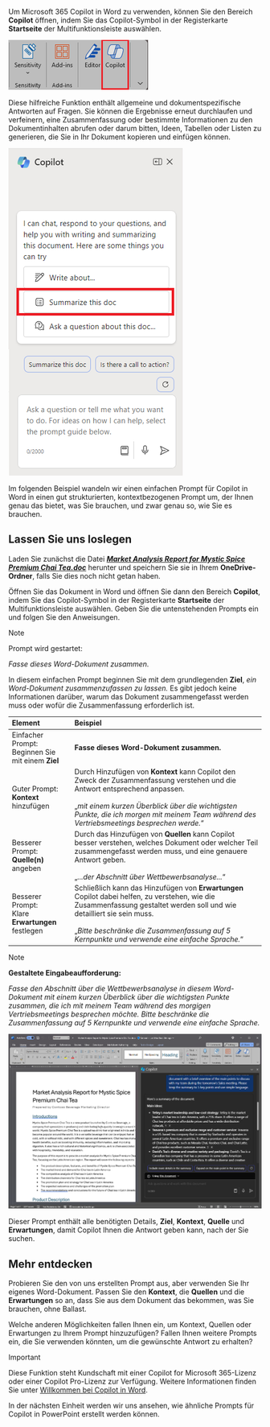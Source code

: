
Um Microsoft 365 Copilot in Word zu verwenden, können Sie den Bereich **Copilot** öffnen, indem Sie das Copilot-Symbol in der Registerkarte **Startseite** der Multifunktionsleiste auswählen. 

![Screenshot des Copilot-Symbols im Word-Menüband.](../media/copilot-ribbon-word.png)

Diese hilfreiche Funktion enthält allgemeine und dokumentspezifische Antworten auf Fragen. Sie können die Ergebnisse erneut durchlaufen und verfeinern, eine Zusammenfassung oder bestimmte Informationen zu den Dokumentinhalten abrufen oder darum bitten, Ideen, Tabellen oder Listen zu generieren, die Sie in Ihr Dokument kopieren und einfügen können.

![Screenshot des Copilot-Bereichs in Word beim ersten Öffnen.](../media/copilot-pane-word.png)

Im folgenden Beispiel wandeln wir einen einfachen Prompt für Copilot in Word in einen gut strukturierten, kontextbezogenen Prompt um, der Ihnen genau das bietet, was Sie brauchen, und zwar genau so, wie Sie es brauchen.

## Lassen Sie uns loslegen

Laden Sie zunächst die Datei **_[Market Analysis Report for Mystic Spice Premium Chai Tea.doc](https://go.microsoft.com/fwlink/?linkid=2268826)_** herunter und speichern Sie sie in Ihrem **OneDrive-Ordner**, falls Sie dies noch nicht getan haben.

Öffnen Sie das Dokument in Word und öffnen Sie dann den Bereich **Copilot**, indem Sie das Copilot-Symbol in der Registerkarte **Startseite** der Multifunktionsleiste auswählen. Geben Sie die untenstehenden Prompts ein und folgen Sie den Anweisungen.

> [!NOTE]
> Prompt wird gestartet:
>
> _Fasse dieses Word-Dokument zusammen._

In diesem einfachen Prompt beginnen Sie mit dem grundlegenden **Ziel**, _ein Word-Dokument zusammenzufassen zu lassen._ Es gibt jedoch keine Informationen darüber, warum das Dokument zusammengefasst werden muss oder wofür die Zusammenfassung erforderlich ist.

| Element | Beispiel |
| :------ | :------- |
| Einfacher Prompt: <br>Beginnen Sie mit einem **Ziel** | **Fasse dieses Word-Dokument zusammen.** |
| Guter Prompt: <br>**Kontext** hinzufügen | Durch Hinzufügen von **Kontext** kann Copilot den Zweck der Zusammenfassung verstehen und die Antwort entsprechend anpassen.<br><br>„_mit einem kurzen Überblick über die wichtigsten Punkte, die ich morgen mit meinem Team während des Vertriebsmeetings besprechen werde._“ |
| Besserer Prompt: <br>**Quelle(n)** angeben | Durch das Hinzufügen von **Quellen** kann Copilot besser verstehen, welches Dokument oder welcher Teil zusammengefasst werden muss, und eine genauere Antwort geben.<br><br>„_...der Abschnitt über Wettbewerbsanalyse..._“ |
| Besserer Prompt: <br>Klare **Erwartungen** festlegen | Schließlich kann das Hinzufügen von **Erwartungen** Copilot dabei helfen, zu verstehen, wie die Zusammenfassung gestaltet werden soll und wie detailliert sie sein muss.<br><br>„_Bitte beschränke die Zusammenfassung auf 5 Kernpunkte und verwende eine einfache Sprache._“ |

> [!NOTE]
> **Gestaltete Eingabeaufforderung:**
>
> _Fasse den Abschnitt über die Wettbewerbsanalyse in diesem Word-Dokument mit einem kurzen Überblick über die wichtigsten Punkte zusammen, die ich mit meinem Team während des morgigen Vertriebsmeetings besprechen möchte. Bitte beschränke die Zusammenfassung auf 5 Kernpunkte und verwende eine einfache Sprache._

[![Screenshot der erstellten Prompt-Ergebnisse anhand des Beispieldokuments mit Copilot in Word.](../media/copilot-summarize-results-word.png)](../media/copilot-summarize-results-word.png#lightbox)

Dieser Prompt enthält alle benötigten Details, **Ziel**, **Kontext**, **Quelle** und **Erwartungen**, damit Copilot Ihnen die Antwort geben kann, nach der Sie suchen. 

## Mehr entdecken

Probieren Sie den von uns erstellten Prompt aus, aber verwenden Sie Ihr eigenes Word-Dokument. Passen Sie den **Kontext**, die **Quellen** und die **Erwartungen** so an, dass Sie aus dem Dokument das bekommen, was Sie brauchen, ohne Ballast.

Welche anderen Möglichkeiten fallen Ihnen ein, um Kontext, Quellen oder Erwartungen zu Ihrem Prompt hinzuzufügen? Fallen Ihnen weitere Prompts ein, die Sie verwenden könnten, um die gewünschte Antwort zu erhalten?

> [!IMPORTANT]
> Diese Funktion steht Kundschaft mit einer Copilot for Microsoft 365-Lizenz oder einer Copilot Pro-Lizenz zur Verfügung. Weitere Informationen finden Sie unter [Willkommen bei Copilot in Word](https://support.microsoft.com/en-us/office/welcome-to-copilot-in-word-2135e85f-a467-463b-b2f0-c51a46d625d1).

In der nächsten Einheit werden wir uns ansehen, wie ähnliche Prompts für Copilot in PowerPoint erstellt werden können.